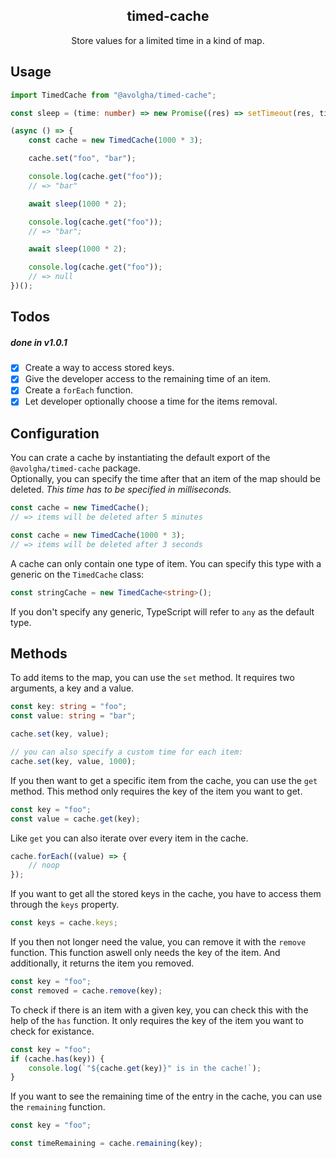 <p><h2 align="center">timed-cache</h2></p>
<p align="center">Store values for a limited time in a kind of map.</p>

## Usage

````typescript
import TimedCache from "@avolgha/timed-cache";

const sleep = (time: number) => new Promise((res) => setTimeout(res, time));

(async () => {
	const cache = new TimedCache(1000 * 3);

	cache.set("foo", "bar");

	console.log(cache.get("foo"));
	// => "bar"

	await sleep(1000 * 2);

	console.log(cache.get("foo"));
	// => "bar";

	await sleep(1000 * 2);

	console.log(cache.get("foo"));
	// => null
})();
````

## Todos

##### done in v1.0.1
- [x] Create a way to access stored keys.
- [x] Give the developer access to the remaining time of an item.
- [x] Create a `forEach` function.
- [x] Let developer optionally choose a time for the items removal.

## Configuration

You can crate a cache by instantiating the default export of the `@avolgha/timed-cache` package.  
Optionally, you can specify the time after that an item of the map should be deleted. *This time has
to be specified in milliseconds.*

````typescript
const cache = new TimedCache();
// => items will be deleted after 5 minutes

const cache = new TimedCache(1000 * 3);
// => items will be deleted after 3 seconds
````

A cache can only contain one type of item. You can specify this type with a generic on the `TimedCache`
class:

````typescript
const stringCache = new TimedCache<string>();
````

If you don't specify any generic, TypeScript will refer to `any` as the default type.

## Methods

To add items to the map, you can use the `set` method. It requires two arguments, a key and a value.

````typescript
const key: string = "foo";
const value: string = "bar";

cache.set(key, value);

// you can also specify a custom time for each item:
cache.set(key, value, 1000);
````

If you then want to get a specific item from the cache, you can use the `get` method. This method
only requires the key of the item you want to get.

````typescript
const key = "foo";
const value = cache.get(key);
````

Like `get` you can also iterate over every item in the cache.

````typescript
cache.forEach((value) => {
	// noop
});
````

If you want to get all the stored keys in the cache, you have to access them through the `keys`
property.

````typescript
const keys = cache.keys;
````

If you then not longer need the value, you can remove it with the `remove` function. This function
aswell only needs the key of the item. And additionally, it returns the item you removed.

````typescript
const key = "foo";
const removed = cache.remove(key);
````

To check if there is an item with a given key, you can check this with the help of the `has`
function. It only requires the key of the item you want to check for existance.

````typescript
const key = "foo";
if (cache.has(key)) {
	console.log(`"${cache.get(key)}" is in the cache!`);
}
````

If you want to see the remaining time of the entry in the cache, you can use the `remaining` function.

````typescript
const key = "foo";

const timeRemaining = cache.remaining(key);
````
